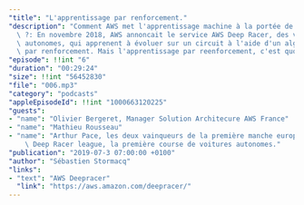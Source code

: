 ```yaml
---
"title": "L'apprentissage par renforcement."
"description": "Comment AWS met l'apprentissage machine à la portée de tous les développeurs\
  \ ?: En novembre 2018, AWS annoncait le service AWS Deep Racer, des voitures miniatures\
  \ autonomes, qui apprenent à évoluer sur un circuit à l'aide d'un algorithme d'apprentissage\
  \ par renforcement. Mais l'apprentissage par reenforcement, c'est quoi dont ?"
"episode": !!int "6"
"duration": "00:29:24"
"size": !!int "56452830"
"file": "006.mp3"
"category": "podcasts"
"appleEpisodeId": !!int "1000663120225"
"guests":
- "name": "Olivier Bergeret, Manager Solution Architecure AWS France"
- "name": "Mathieu Rousseau"
- "name": "Arthur Pace, les deux vainqueurs de la première manche européenne de la\
    \ Deep Racer league, la première course de voitures autonomes."
"publication": "2019-07-3 07:00:00 +0100"
"author": "Sébastien Stormacq"
"links":
- "text": "AWS Deepracer"
  "link": "https://aws.amazon.com/deepracer/"
---
```

